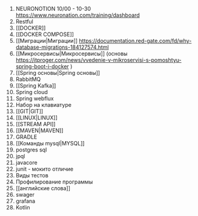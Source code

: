 1. NEURONOTION 10/00 - 10-30  https://www.neuronation.com/training/dashboard 
2. Restful
3. [[DOCKER]]
4. [[DOCKER COMPOSE]]
5. [[Миграции|Миграции]] https://documentation.red-gate.com/fd/why-database-migrations-184127574.html 
6. [[Микросервисы|Микросервисы]] (основы https://itproger.com/news/vvedenie-v-mikroservisi-s-pomoshtyu-spring-boot-i-docker )
7. [[Spring основы|Spring основы]]
8. RabbitMQ 
9. [[Spring Kafka]]
10. Spring cloud 
11. Spring webflux
12. Набор на клавиатуре
13. [[GIT|GIT]]  
14. [[LINUX|LINUX]]
15. [[STREAM API]]
16. [[MAVEN|MAVEN]]
17. GRADLE
18. [[Команды mysql|MYSQL]]
19. postgres sql
20. jpql
21. javacore
22. junit - мокито отличие
23. Виды тестов
24. Профилирование программы
25. [[английские слова]]
26. swager
27. grafana
28. Kotlin 


